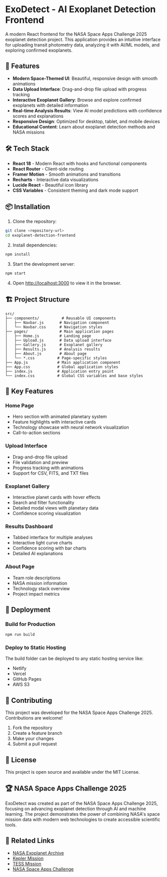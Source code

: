 # ExoDetect - AI Exoplanet Detection Frontend

A modern React frontend for the NASA Space Apps Challenge 2025 exoplanet detection project. This application provides an intuitive interface for uploading transit photometry data, analyzing it with AI/ML models, and exploring confirmed exoplanets.

## 🚀 Features

- **Modern Space-Themed UI**: Beautiful, responsive design with smooth animations
- **Data Upload Interface**: Drag-and-drop file upload with progress tracking
- **Interactive Exoplanet Gallery**: Browse and explore confirmed exoplanets with detailed information
- **Real-time Analysis Results**: View AI model predictions with confidence scores and explanations
- **Responsive Design**: Optimized for desktop, tablet, and mobile devices
- **Educational Content**: Learn about exoplanet detection methods and NASA missions

## 🛠 Tech Stack

- **React 18** - Modern React with hooks and functional components
- **React Router** - Client-side routing
- **Framer Motion** - Smooth animations and transitions
- **Recharts** - Interactive data visualizations
- **Lucide React** - Beautiful icon library
- **CSS Variables** - Consistent theming and dark mode support

## 📦 Installation

1. Clone the repository:
```bash
git clone <repository-url>
cd exoplanet-detection-frontend
```

2. Install dependencies:
```bash
npm install
```

3. Start the development server:
```bash
npm start
```

4. Open [http://localhost:3000](http://localhost:3000) to view it in the browser.

## 🏗 Project Structure

```
src/
├── components/          # Reusable UI components
│   ├── Navbar.js       # Navigation component
│   └── Navbar.css      # Navigation styles
├── pages/              # Main application pages
│   ├── Home.js         # Landing page
│   ├── Upload.js       # Data upload interface
│   ├── Gallery.js      # Exoplanet gallery
│   ├── Results.js      # Analysis results
│   ├── About.js        # About page
│   └── *.css          # Page-specific styles
├── App.js             # Main application component
├── App.css            # Global application styles
├── index.js           # Application entry point
└── index.css          # Global CSS variables and base styles
```

## 🌟 Key Features

### Home Page
- Hero section with animated planetary system
- Feature highlights with interactive cards
- Technology showcase with neural network visualization
- Call-to-action sections

### Upload Interface
- Drag-and-drop file upload
- File validation and preview
- Progress tracking with animations
- Support for CSV, FITS, and TXT files

### Exoplanet Gallery
- Interactive planet cards with hover effects
- Search and filter functionality
- Detailed modal views with planetary data
- Confidence scoring visualization

### Results Dashboard
- Tabbed interface for multiple analyses
- Interactive light curve charts
- Confidence scoring with bar charts
- Detailed AI explanations

### About Page
- Team role descriptions
- NASA mission information
- Technology stack overview
- Project impact metrics

## 🚀 Deployment

### Build for Production
```bash
npm run build
```

### Deploy to Static Hosting
The build folder can be deployed to any static hosting service like:
- Netlify
- Vercel
- GitHub Pages
- AWS S3

## 🤝 Contributing

This project was developed for the NASA Space Apps Challenge 2025. Contributions are welcome!

1. Fork the repository
2. Create a feature branch
3. Make your changes
4. Submit a pull request

## 📄 License

This project is open source and available under the MIT License.

## 🏆 NASA Space Apps Challenge 2025

ExoDetect was created as part of the NASA Space Apps Challenge 2025, focusing on advancing exoplanet detection through AI and machine learning. The project demonstrates the power of combining NASA's space mission data with modern web technologies to create accessible scientific tools.

## 🔗 Related Links

- [NASA Exoplanet Archive](https://exoplanetarchive.ipac.caltech.edu/)
- [Kepler Mission](https://www.nasa.gov/kepler)
- [TESS Mission](https://www.nasa.gov/tess-transiting-exoplanet-survey-satellite)
- [NASA Space Apps Challenge](https://www.spaceappschallenge.org/)
